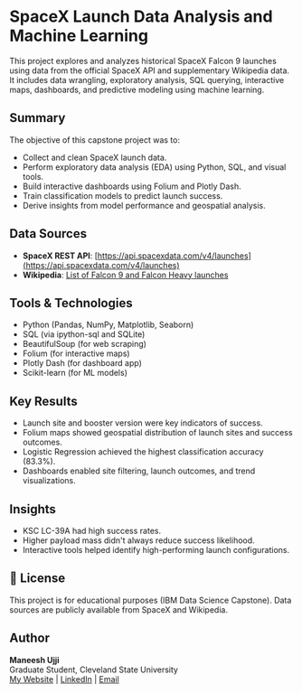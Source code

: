 # SpaceX Launch Data Analysis and Machine Learning

This project explores and analyzes historical SpaceX Falcon 9 launches using data from the official SpaceX API and supplementary Wikipedia data. 
It includes data wrangling, exploratory analysis, SQL querying, interactive maps, dashboards, and predictive modeling using machine learning.


## Summary

The objective of this capstone project was to:
- Collect and clean SpaceX launch data.
- Perform exploratory data analysis (EDA) using Python, SQL, and visual tools.
- Build interactive dashboards using Folium and Plotly Dash.
- Train classification models to predict launch success.
- Derive insights from model performance and geospatial analysis.

##  Data Sources

- **SpaceX REST API**: [https://api.spacexdata.com/v4/launches](https://api.spacexdata.com/v4/launches)
- **Wikipedia**: [List of Falcon 9 and Falcon Heavy launches](https://en.wikipedia.org/wiki/List_of_Falcon_9_and_Falcon_Heavy_launches)

##  Tools & Technologies

- Python (Pandas, NumPy, Matplotlib, Seaborn)
- SQL (via ipython-sql and SQLite)
- BeautifulSoup (for web scraping)
- Folium (for interactive maps)
- Plotly Dash (for dashboard app)
- Scikit-learn (for ML models)

## Key Results

- Launch site and booster version were key indicators of success.
- Folium maps showed geospatial distribution of launch sites and success outcomes.
- Logistic Regression achieved the highest classification accuracy (83.3%).
- Dashboards enabled site filtering, launch outcomes, and trend visualizations.

## Insights

- KSC LC-39A had high success rates.
- Higher payload mass didn't always reduce success likelihood.
- Interactive tools helped identify high-performing launch configurations.

## 📑 License

This project is for educational purposes (IBM Data Science Capstone). Data sources are publicly available from SpaceX and Wikipedia.

## Author

**Maneesh Ujji**  
Graduate Student, Cleveland State University  
[My Website](https://www.maneeshujji.com) | [LinkedIn](https://www.linkedin.com/in/maneesh-ujji/) | [Email](mailto:maneesh.ujji30@gmail.com)



